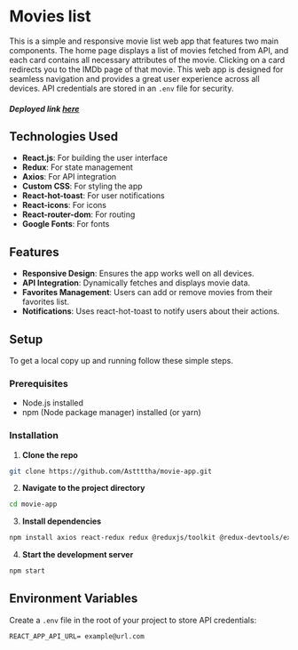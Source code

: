 # Movies list

This is a simple and responsive movie list web app that features two main components. The home page displays a list of movies fetched from API, and each card contains all necessary attributes of the movie. Clicking on a card redirects you to the IMDb page of that movie. This web app is designed for seamless navigation and provides a great user experience across all devices. API credentials are stored in an `.env` file for security.

#### _Deployed link [here](https://movie-app-astttthas-projects.vercel.app/)_

## Technologies Used

- **React.js**: For building the user interface
- **Redux**: For state management
- **Axios**: For API integration
- **Custom CSS**: For styling the app
- **React-hot-toast**: For user notifications
- **React-icons**: For icons
- **React-router-dom**: For routing
- **Google Fonts**: For fonts

## Features

- **Responsive Design**: Ensures the app works well on all devices.
- **API Integration**: Dynamically fetches and displays movie data.
- **Favorites Management**: Users can add or remove movies from their favorites list.
- **Notifications**: Uses react-hot-toast to notify users about their actions.


## Setup

To get a local copy up and running follow these simple steps.

### Prerequisites

- Node.js installed
- npm (Node package manager) installed (or yarn)

### Installation

1. **Clone the repo**

```sh
git clone https://github.com/Asttttha/movie-app.git
```

2. **Navigate to the project directory**

```sh
cd movie-app
```

3. **Install dependencies**

```sh
npm install axios react-redux redux @reduxjs/toolkit @redux-devtools/extension react-icons redux-thunk react-router-dom react-hot-toast
```

4. **Start the development server**

```sh
npm start
```

## Environment Variables

Create a `.env` file in the root of your project to store API credentials:

```plaintext
REACT_APP_API_URL= example@url.com
```

